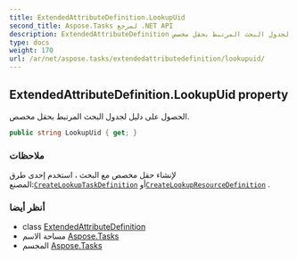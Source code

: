```yaml
---
title: ExtendedAttributeDefinition.LookupUid
second_title: Aspose.Tasks لمرجع .NET API
description: ExtendedAttributeDefinition ملكية. الحصول على دليل لجدول البحث المرتبط بحقل مخصص.
type: docs
weight: 170
url: /ar/net/aspose.tasks/extendedattributedefinition/lookupuid/
---
```

## ExtendedAttributeDefinition.LookupUid property

الحصول على دليل لجدول البحث المرتبط بحقل مخصص.

```csharp
public string LookupUid { get; }
```

### ملاحظات

لإنشاء حقل مخصص مع البحث ، استخدم إحدى طرق المصنع:[`CreateLookupTaskDefinition`](../createlookuptaskdefinition/) أو[`CreateLookupResourceDefinition`](../createlookupresourcedefinition/) .

### أنظر أيضا

* class [ExtendedAttributeDefinition](../)
* مساحة الاسم [Aspose.Tasks](../../extendedattributedefinition/)
* المجسم [Aspose.Tasks](../../../)


